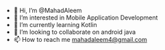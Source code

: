 - 👋 Hi, I’m @MahadAleem
- 👀 I’m interested in Mobile Application Development
- 🌱 I’m currently learning Kotlin
- 💞️ I’m looking to collaborate on android java 
- 📫 How to reach me mahadaleem4@gmail.com

<!---
MahadAleem/MahadAleem is a ✨ special ✨ repository because its `README.md` (this file) appears on your GitHub profile.
You can click the Preview link to take a look at your changes.
--->
